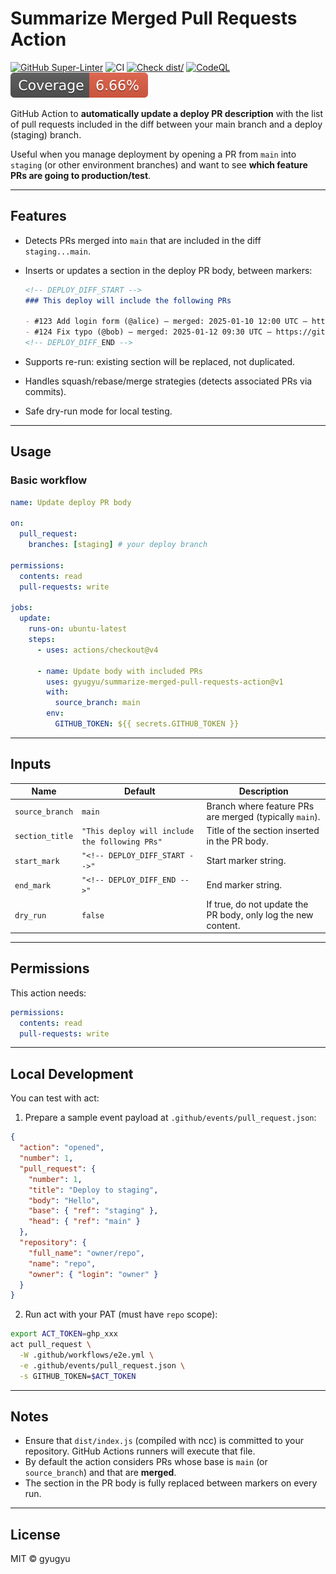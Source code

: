 # Summarize Merged Pull Requests Action

[![GitHub Super-Linter](https://github.com/gyugyu/summarize-merged-pull-requests-action/actions/workflows/linter.yml/badge.svg)](https://github.com/super-linter/super-linter)
![CI](https://github.com/gyugyu/summarize-merged-pull-requests-action/actions/workflows/ci.yml/badge.svg)
[![Check dist/](https://github.com/gyugyu/summarize-merged-pull-requests-action/actions/workflows/check-dist.yml/badge.svg)](https://github.com/gyugyu/summarize-merged-pull-requests-action/actions/workflows/check-dist.yml)
[![CodeQL](https://github.com/gyugyu/summarize-merged-pull-requests-action/actions/workflows/codeql-analysis.yml/badge.svg)](https://github.com/gyugyu/summarize-merged-pull-requests-action/actions/workflows/codeql-analysis.yml)
[![Coverage](./badges/coverage.svg)](./badges/coverage.svg)

GitHub Action to **automatically update a deploy PR description** with the list
of pull requests included in the diff between your main branch and a deploy
(staging) branch.

Useful when you manage deployment by opening a PR from `main` into `staging` (or
other environment branches) and want to see **which feature PRs are going to
production/test**.

---

## Features

- Detects PRs merged into `main` that are included in the diff `staging...main`.
- Inserts or updates a section in the deploy PR body, between markers:

  ```markdown
  <!-- DEPLOY_DIFF_START -->
  ### This deploy will include the following PRs

  - #123 Add login form (@alice) — merged: 2025-01-10 12:00 UTC — https://github.com/owner/repo/pull/123
  - #124 Fix typo (@bob) — merged: 2025-01-12 09:30 UTC — https://github.com/owner/repo/pull/124
  <!-- DEPLOY_DIFF_END -->
  ```

- Supports re-run: existing section will be replaced, not duplicated.
- Handles squash/rebase/merge strategies (detects associated PRs via commits).
- Safe dry-run mode for local testing.

---

## Usage

### Basic workflow

```yaml
name: Update deploy PR body

on:
  pull_request:
    branches: [staging] # your deploy branch

permissions:
  contents: read
  pull-requests: write

jobs:
  update:
    runs-on: ubuntu-latest
    steps:
      - uses: actions/checkout@v4

      - name: Update body with included PRs
        uses: gyugyu/summarize-merged-pull-requests-action@v1
        with:
          source_branch: main
        env:
          GITHUB_TOKEN: ${{ secrets.GITHUB_TOKEN }}
```

---

## Inputs

| Name            | Default                                        | Description                                                   |
| --------------- | ---------------------------------------------- | ------------------------------------------------------------- |
| `source_branch` | `main`                                         | Branch where feature PRs are merged (typically `main`).       |
| `section_title` | `"This deploy will include the following PRs"` | Title of the section inserted in the PR body.                 |
| `start_mark`    | `"<!-- DEPLOY_DIFF_START -->"`                 | Start marker string.                                          |
| `end_mark`      | `"<!-- DEPLOY_DIFF_END -->"`                   | End marker string.                                            |
| `dry_run`       | `false`                                        | If true, do not update the PR body, only log the new content. |

---

## Permissions

This action needs:

```yaml
permissions:
  contents: read
  pull-requests: write
```

---

## Local Development

You can test with act:

1. Prepare a sample event payload at `.github/events/pull_request.json`:

```json
{
  "action": "opened",
  "number": 1,
  "pull_request": {
    "number": 1,
    "title": "Deploy to staging",
    "body": "Hello",
    "base": { "ref": "staging" },
    "head": { "ref": "main" }
  },
  "repository": {
    "full_name": "owner/repo",
    "name": "repo",
    "owner": { "login": "owner" }
  }
}
```

<!-- markdownlint-disable MD029 -->
2. Run act with your PAT (must have `repo` scope):
<!-- markdownlint-enable MD029 -->

```bash
export ACT_TOKEN=ghp_xxx
act pull_request \
  -W .github/workflows/e2e.yml \
  -e .github/events/pull_request.json \
  -s GITHUB_TOKEN=$ACT_TOKEN
```

---

## Notes

- Ensure that `dist/index.js` (compiled with ncc) is committed to your
  repository. GitHub Actions runners will execute that file.
- By default the action considers PRs whose base is `main` (or `source_branch`)
  and that are **merged**.
- The section in the PR body is fully replaced between markers on every run.

---

## License

MIT © gyugyu
